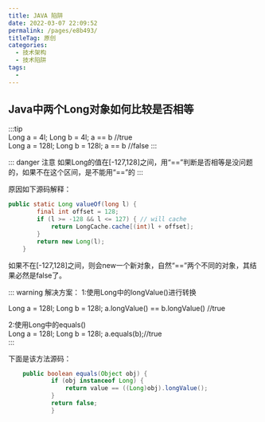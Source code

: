 ```yaml
---
title: JAVA 陷阱
date: 2022-03-07 22:09:52
permalink: /pages/e8b493/
titleTag: 原创
categories: 
  - 技术架构
  - 技术陷阱
tags: 
  - 
---
```


##  Java中两个Long对象如何比较是否相等

:::tip  
Long a = 4l;
Long b = 4l;
a == b //true   
Long a = 128l;
Long b = 128l;
a == b //false
:::

::: danger 注意
如果Long的值在[-127,128]之间，用“==”判断是否相等是没问题的，如果不在这个区间，是不能用“==”的
:::

原因如下源码解释：

```java 
public static Long valueOf(long l) {
        final int offset = 128;
        if (l >= -128 && l <= 127) { // will cache
            return LongCache.cache[(int)l + offset];
        }
        return new Long(l);
    }
```
如果不在[-127,128]之间，则会new一个新对象，自然“==”两个不同的对象，其结果必然是false了。




::: warning 解决方案：
1:使用Long中的longValue()进行转换

Long a = 128l;
Long b = 128l;
a.longValue() == b.longValue() //true      

2:使用Long中的equals()   
Long a = 128l;
Long b = 128l;
a.equals(b);//true   
:::

下面是该方法源码：

```java  
    public boolean equals(Object obj) {
            if (obj instanceof Long) {
                return value == ((Long)obj).longValue();
            }
            return false;
            }
```
